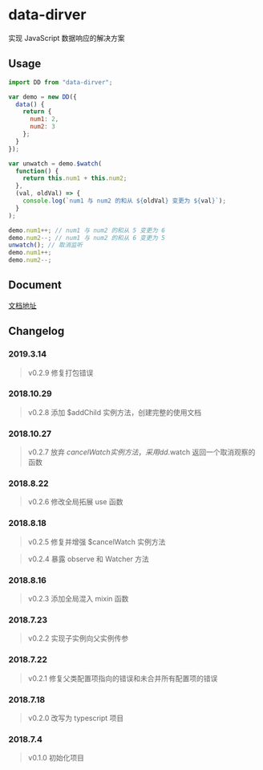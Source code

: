 # data-dirver

实现 JavaScript 数据响应的解决方案

## Usage

```js
import DD from "data-dirver";

var demo = new DD({
  data() {
    return {
      num1: 2,
      num2: 3
    };
  }
});

var unwatch = demo.$watch(
  function() {
    return this.num1 + this.num2;
  },
  (val, oldVal) => {
    console.log(`num1 与 num2 的和从 ${oldVal} 变更为 ${val}`);
  }
);

demo.num1++; // num1 与 num2 的和从 5 变更为 6
demo.num2--; // num1 与 num2 的和从 6 变更为 5
unwatch(); // 取消监听
demo.num1++;
demo.num2--;
```

## Document

[文档地址](https://hamger.github.io/data-dirver/)

## Changelog

### 2019.3.14

> v0.2.9 修复打包错误

### 2018.10.29

> v0.2.8 添加 \$addChild 实例方法，创建完整的使用文档

### 2018.10.27

> v0.2.7 放弃 $cancelWatch 实例方法，采用 dd.$watch 返回一个取消观察的函数

### 2018.8.22

> v0.2.6 修改全局拓展 use 函数

### 2018.8.18

> v0.2.5 修复并增强 \$cancelWatch 实例方法

> v0.2.4 暴露 observe 和 Watcher 方法

### 2018.8.16

> v0.2.3 添加全局混入 mixin 函数

### 2018.7.23

> v0.2.2 实现子实例向父实例传参

### 2018.7.22

> v0.2.1 修复父类配置项指向的错误和未合并所有配置项的错误

### 2018.7.18

> v0.2.0 改写为 typescript 项目

### 2018.7.4

> v0.1.0 初始化项目
